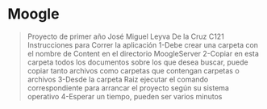# Moogle
>Proyecto de primer año
>José Miguel Leyva De la Cruz C121
>Instrucciones para Correr la aplicación
1-Debe crear una carpeta con el nombre de Content en el directorio MoogleServer
2-Copiar en esta carpeta todos los documentos sobre los que desea buscar, puede copiar tanto archivos como carpetas que contengan carpetas o archivos
3-Desde la carpeta Raiz ejecutar el comando correspondiente para arrancar el proyecto según su sistema operativo
4-Esperar un tiempo, pueden ser varios minutos

